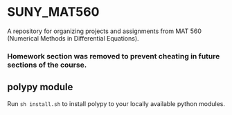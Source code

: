 # SUNY_MAT560

A repository for organizing projects and assignments from MAT 560 (Numerical Methods in Differential Equations).

### Homework section was removed to prevent cheating in future sections of the course.

## polypy module
Run ```sh install.sh``` to install polypy to your locally available python modules. 
